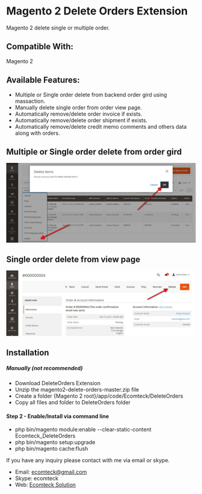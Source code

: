 # Magento 2 Delete Orders Extension
Magento 2 delete single or multiple order.

## Compatible With:
Magento 2

## Available Features:
* Multiple or Single order delete from backend order gird using massaction.
* Manually delete single order from order view page.
* Automatically remove/delete order invoice if exists.
* Automatically remove/delete order shipment if exists.
* Automatically remove/delete credit memo comments and others data along with orders.

## Multiple or Single order delete from order gird
[![massaction](massaction.jpg)](/uri)

## Single order delete from view page
[![massaction](dofview.jpg)](/uri)

## Installation
##### Manually (not recommended)
 * Download DeleteOrders Extension
 * Unzip the magento2-delete-orders-master.zip file
 * Create a folder {Magento 2 root}/app/code/Ecomteck/DeleteOrders
 * Copy all files and folder to DeleteOrders folder

#### Step 2 - Enable/Install via command line 
 * php bin/magento module:enable --clear-static-content Ecomteck_DeleteOrders
 * php bin/magento setup:upgrade
 * php bin/magento cache:flush

If you have any inquiry please contact with me via email or skype.
* Email: [ecomteck@gmail.com](mailto:ecomteck@gmail.com)
* Skype: ecomteck
* Web: [Ecomteck Solution](https://www.ecomteck.com/)